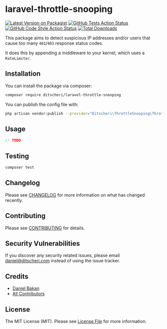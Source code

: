 # laravel-throttle-snooping

[![Latest Version on Packagist](https://img.shields.io/packagist/v/ditscheri/laravel-throttle-snooping.svg?style=flat-square)](https://packagist.org/packages/ditscheri/laravel-throttle-snooping)
[![GitHub Tests Action Status](https://img.shields.io/github/workflow/status/ditscheri/laravel-throttle-snooping/run-tests?label=tests)](https://github.com/ditscheri/laravel-throttle-snooping/actions?query=workflow%3ATests+branch%3Amaster)
[![GitHub Code Style Action Status](https://img.shields.io/github/workflow/status/ditscheri/laravel-throttle-snooping/Check%20&%20fix%20styling?label=code%20style)](https://github.com/ditscheri/laravel-throttle-snooping/actions?query=workflow%3A"Check+%26+fix+styling"+branch%3Amaster)
[![Total Downloads](https://img.shields.io/packagist/dt/ditscheri/laravel-throttle-snooping.svg?style=flat-square)](https://packagist.org/packages/ditscheri/laravel-throttle-snooping)

This package aims to detect suspicious IP addresses and/or users that cause too many `401`/`403` response status codes.

It does this by appending a middleware to your kernel, which uses a `RateLimiter`.

## Installation

You can install the package via composer:

```bash
composer require ditscheri/laravel-throttle-snooping
```

You can publish the config file with:
```bash
php artisan vendor:publish --provider="Ditscheri\ThrottleSnooping\ThrottleSnoopingServiceProvider" --tag="throttle-snooping-config"
```
## Usage

```php
// TODO
```

## Testing

```bash
composer test
```

## Changelog

Please see [CHANGELOG](CHANGELOG.md) for more information on what has changed recently.

## Contributing

Please see [CONTRIBUTING](.github/CONTRIBUTING.md) for details.

## Security Vulnerabilities

If you discover any security related issues, please email daniel@ditscheri.com instead of using the issue tracker.

## Credits

- [Daniel Bakan](https://github.com/ditscheri)
- [All Contributors](../../contributors)

## License

The MIT License (MIT). Please see [License File](LICENSE.md) for more information.
